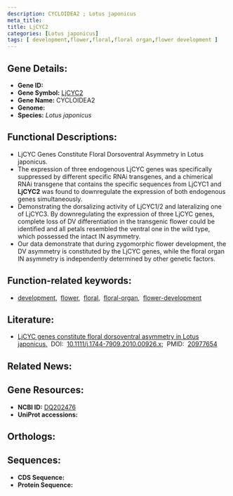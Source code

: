 ```yaml
---
description: CYCLOIDEA2 ; Lotus japonicus
meta_title:
title: LjCYC2
categories: [Lotus japonicus]
tags: [ development,flower,floral,floral organ,flower development ]
---
```


## Gene Details:
- **Gene ID:** []()
- **Gene Symbol:** <u>LjCYC2</u>
- **Gene Name:** CYCLOIDEA2
- **Genome:** []()
- **Species:** *Lotus japonicus*

## Functional Descriptions:
   - LjCYC Genes Constitute Floral Dorsoventral Asymmetry in Lotus japonicus.
   - The expression of three endogenous LjCYC genes was specifically suppressed by different specific RNAi transgenes, and a chimerical RNAi transgene that contains the specific sequences from LjCYC1 and **LjCYC2** was found to downregulate the expression of both endogenous genes simultaneously.
   - Demonstrating the dorsalizing activity of LjCYC1/2 and lateralizing one of LjCYC3. By downregulating the expression of three LjCYC genes, complete loss of DV differentiation in the transgenic flower could be identified and all petals resembled the ventral one in the wild type, which possessed the intact IN asymmetry.
   - Our data demonstrate that during zygomorphic flower development, the DV asymmetry is constituted by the LjCYC genes, while the floral organ IN asymmetry is independently determined by other genetic factors.

## Function-related keywords:
   - [development](/tags/development/),&nbsp;&nbsp;[flower](/tags/flower/),&nbsp;&nbsp;[floral](/tags/floral/),&nbsp;&nbsp;[floral-organ](/tags/floral-organ/),&nbsp;&nbsp;[flower-development](/tags/flower-development/)

## Literature:
   - [LjCYC genes constitute floral dorsoventral asymmetry in Lotus japonicus.](https://doi.org/10.1111/j.1744-7909.2010.00926.x)&nbsp;&nbsp;DOI:&nbsp;&nbsp;[10.1111/j.1744-7909.2010.00926.x](https://doi.org/10.1111/j.1744-7909.2010.00926.x);&nbsp;&nbsp;PMID:&nbsp;&nbsp;[20977654](https://pubmed.ncbi.nlm.nih.gov/20977654/)

## Related News:

## Gene Resources:
- **NCBI ID:**  [DQ202476](https://www.ncbi.nlm.nih.gov/gene/?term=DQ202476)
- **UniProt accessions:**  [](https://www.uniprot.org/uniprotkb//entry)

## Orthologs:

## Sequences:
- **CDS Sequence:**
- **Protein Sequence:**
